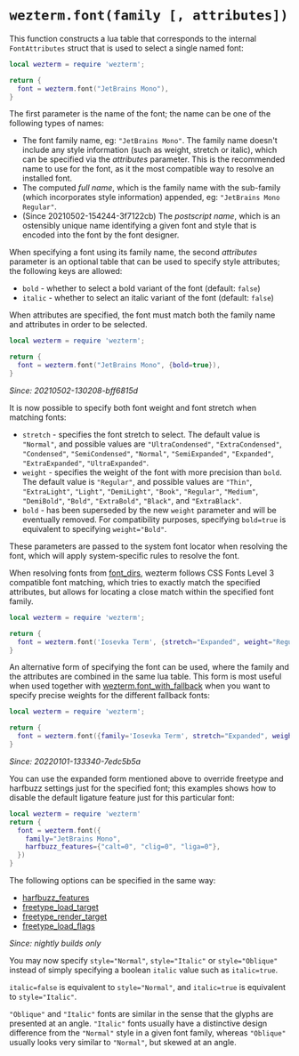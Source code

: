 # `wezterm.font(family [, attributes])`

This function constructs a lua table that corresponds to the internal `FontAttributes`
struct that is used to select a single named font:

```lua
local wezterm = require 'wezterm';

return {
  font = wezterm.font("JetBrains Mono"),
}
```

The first parameter is the name of the font; the name can be one of the following types of names:

* The font family name, eg: `"JetBrains Mono"`.  The family name doesn't include any style information (such as weight, stretch or italic), which can be specified via the *attributes* parameter.  This is the recommended name to use for the font, as it the most compatible way to resolve an installed font.
* The computed *full name*, which is the family name with the sub-family (which incorporates style information) appended, eg: `"JetBrains Mono Regular"`.
* (Since 20210502-154244-3f7122cb) The *postscript name*, which is an ostensibly unique name identifying a given font and style that is encoded into the font by the font designer.

When specifying a font using its family name, the second *attributes* parameter
is an optional table that can be used to specify style attributes; the
following keys are allowed:

* `bold` - whether to select a bold variant of the font (default: `false`)
* `italic` - whether to select an italic variant of the font (default: `false`)

When attributes are specified, the font must match both the family name and attributes in order to be selected.

```lua
local wezterm = require 'wezterm';

return {
  font = wezterm.font("JetBrains Mono", {bold=true}),
}
```

*Since: 20210502-130208-bff6815d*

It is now possible to specify both font weight and font stretch when matching fonts:

* `stretch` - specifies the font stretch to select.  The default value is `"Normal"`, and possible values are `"UltraCondensed"`, `"ExtraCondensed"`, `"Condensed"`, `"SemiCondensed"`, `"Normal"`, `"SemiExpanded"`, `"Expanded"`, `"ExtraExpanded"`, `"UltraExpanded"`.
* `weight` - specifies the weight of the font with more precision than `bold`.  The default value is `"Regular"`, and possible values are `"Thin"`, `"ExtraLight"`, `"Light"`, `"DemiLight"`, `"Book"`, `"Regular"`, `"Medium"`, `"DemiBold"`, `"Bold"`, `"ExtraBold"`, `"Black"`, and `"ExtraBlack"`.
* `bold` - has been superseded by the new `weight` parameter and will be eventually removed.  For compatibility purposes, specifying `bold=true` is equivalent to specifying `weight="Bold"`.

These parameters are passed to the system font locator when resolving
the font, which will apply system-specific rules to resolve the font.

When resolving fonts from [font_dirs](../config/font_dirs.md), wezterm follows CSS Fonts
Level 3 compatible font matching, which tries to exactly match the specified
attributes, but allows for locating a close match within the specified font
family.

```lua
local wezterm = require 'wezterm';

return {
  font = wezterm.font('Iosevka Term', {stretch="Expanded", weight="Regular"}),
}
```

An alternative form of specifying the font can be used, where the family and the attributes
are combined in the same lua table.  This form is most useful when used together with
[wezterm.font_with_fallback](font_with_fallback.md) when you want to specify precise
weights for the different fallback fonts:

```lua
local wezterm = require 'wezterm';

return {
  font = wezterm.font({family='Iosevka Term', stretch="Expanded", weight="Regular"}),
}
```

*Since: 20220101-133340-7edc5b5a*

You can use the expanded form mentioned above to override freetype and harfbuzz
settings just for the specified font; this examples shows how to disable the
default ligature feature just for this particular font:

```lua
local wezterm = require 'wezterm'
return {
  font = wezterm.font({
    family="JetBrains Mono",
    harfbuzz_features={"calt=0", "clig=0", "liga=0"},
  })
}
```

The following options can be specified in the same way:

* [harfbuzz_features](../../font-shaping.md)
* [freetype_load_target](../config/freetype_load_target.md)
* [freetype_render_target](../config/freetype_render_target.md)
* [freetype_load_flags](../config/freetype_load_flags.md)

*Since: nightly builds only*

You may now specify `style="Normal"`, `style="Italic"` or `style="Oblique"`
instead of simply specifying a boolean `italic` value such as `italic=true`.

`italic=false` is equivalent to `style="Normal"`, and `italic=true` is
equivalent to `style="Italic"`.

`"Oblique"` and `"Italic"` fonts are similar in the sense that the glyphs
are presented at an angle.  `"Italic"` fonts usually have a distinctive
design difference from the `"Normal"` style in a given font family,
whereas `"Oblique"` usually looks very similar to `"Normal"`, but skewed
at an angle.

